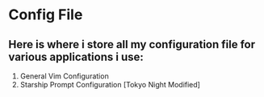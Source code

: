 # Config File

Here is where i store all my configuration file for various applications i use:
---
1. General Vim Configuration
2. Starship Prompt Configuration \[Tokyo Night Modified]
